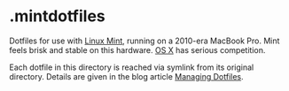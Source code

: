 .mintdotfiles
===

Dotfiles for use with [Linux Mint](http://www.linuxmint.com/), running on a 2010-era MacBook Pro. Mint feels brisk and stable on this hardware. [OS X](http://www.apple.com/osx/) has serious competition.

Each dotfile in this directory is reached via symlink from its original directory. Details are given in the blog article [Managing Dotfiles](http://rayhightower.com/blog/2014/04/15/managing-dotfiles/).
